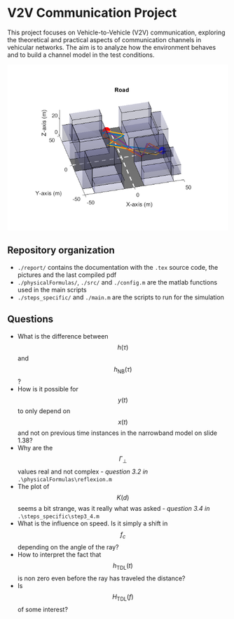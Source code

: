 # V2V Communication Project

This project focuses on Vehicle-to-Vehicle (V2V) communication, exploring the theoretical and practical aspects of communication channels in vehicular networks. The aim is to analyze how the environment behaves and to build a channel model in the test conditions.

![Project Overview](./report/pic/readme.png)

## Repository organization

- `./report/` contains the documentation with the `.tex` source code, the pictures and the last compiled pdf
- `./physicalFormulas/`, `./src/` and `./config.m` are the matlab functions used in the main scripts
- `./steps_specific/` and `./main.m` are the scripts to run for the simulation

## Questions

- What is the difference between $$h(\tau)$$ and $$h_{\text{NB}}(\tau)$$?
- How is it possible for $$y(t)$$ to only depend on $$x(t)$$ and not on previous time instances in the narrowband model on slide 1.38?
- Why are the $$\Gamma_{\perp}$$ values real and not complex - *question 3.2 in* `.\physicalFormulas\reflexion.m`
- The plot of $$K(d)$$ seems a bit strange, was it really what was asked - *question 3.4 in* `.\steps_specific\step3_4.m`
- What is the influence on speed. Is it simply a shift in $$f_c$$ depending on the angle of the ray?
- How to interpret the fact that $$h_{\text{TDL}}(t)$$ is non zero even before the ray has traveled the distance?
- Is $$H_{\text{TDL}}(f)$$ of some interest?
